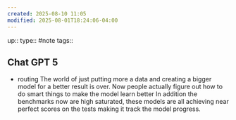 ```yaml
---
created: 2025-08-10 11:05
modified: 2025-08-01T18:24:06-04:00
---
```

up::
type:: #note
tags::
## Chat GPT 5

- routing
The world of just putting more a data and creating a bigger model for a better result is over.
Now people actually figure out how to do smart things to make the model learn better
In addition the benchmarks now are high saturated, these models are all achieving near perfect scores on the tests making it track the model progress.
 